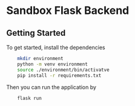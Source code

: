 # Sandbox Flask Backend

## Getting Started
To get started, install the dependencies
```bash
    mkdir environment
    python -m venv environment
    source ./environment/bin/activatve
    pip install -r requirements.txt
```
Then you can run the application by
```bash
    flask run
```